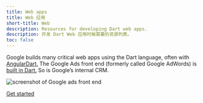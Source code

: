 ```yaml
---
title: Web apps
title: Web 应用
short-title: Web
description: Resources for developing Dart web apps.
description: 开发 Dart Web 应用时候需要的资源列表。
toc: false
---
```



Google builds many critical web apps using the Dart language, often with
[AngularDart.]({{site.angulardart}})
The Google Ads front end (formerly called Google AdWords) is
[built in Dart.](https://news.dartlang.org/2016/03/the-new-adwords-ui-uses-dart-we-asked.html)
So is Google&rsquo;s internal CRM.

<img src="{% asset adwords-screenshot.png @path %}" alt="screenshot of Google ads front end" class="center-block">

<p class="text-center">
  <a href="/tutorials/web/get-started" class="btn btn-primary btn-lg">Get started</a>
</p>
